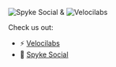 ![Spyke Social](https://spyke.social/spyke.png) & ![Velocilabs](https://velocilabs.com/logo-white.png)

Check us out:
- ⚡ [Velocilabs](https://velocilabs.com)
- 🗿 [Spyke Social](https://spyke.social)
